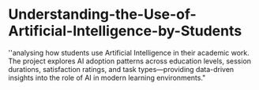 # Understanding-the-Use-of-Artificial-Intelligence-by-Students
''analysing how students use Artificial Intelligence in their academic work. The project explores AI adoption patterns across education levels, session durations, satisfaction ratings, and task types—providing data-driven insights into the role of AI in modern learning environments."
